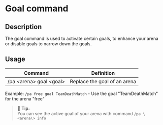 # Goal command

## Description

The goal command is used to activate certain goals, to enhance your arena or disable goals to narrow down the goals.

## Usage

Command |  Definition
------------- | -------------
/pa \<arena\> goal \<goal\> | Replace the goal of an arena

Example: `/pa free goal TeamDeathMatch`  - Use the goal "TeamDeathMatch" for the arena "free"


> 🚩 **Tip:**  
> You can see the active goal of your arena with command `/pa \<arena\> info`